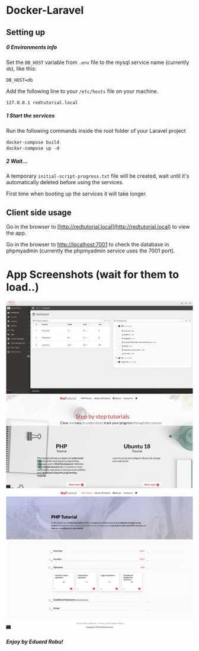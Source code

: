# Docker-Laravel

## Setting up

##### 0 Environments info
Set the ```DB_HOST``` variable from ```.env``` file to the mysql service name (currently ```db```), like this:
```
DB_HOST=db
```
Add the following line to your ```/etc/hosts``` file on your machine.
```
127.0.0.1 redtutorial.local
```

##### 1 Start the services
Run the following commands inside the root folder of your Laravel project

```
docker-compose build
docker-compose up -d
```

##### 2 Wait...
A temporary ```initial-script-progress.txt``` file will be created, wait until it's automatically deleted before using the services.

First time when booting up the services it will take longer.

## Client side usage
Go in the browser to [http://redtutorial.local](http://redtutorial.local) to view the app.

Go in the browser to [http://localhost:7001](http://localhost:7001) to check the database in phpmyadmin (currently the phpmyadmin service uses the 7001 port).

# App Screenshots (wait for them to load..)

![Screenshot](public/readme_files/admin-dashboard.png)
![Screenshot](public/readme_files/client-homepage.png)
![Screenshot](public/readme_files/redtutorial-client-course-content.png)

##### Enjoy by Eduard Robu!
